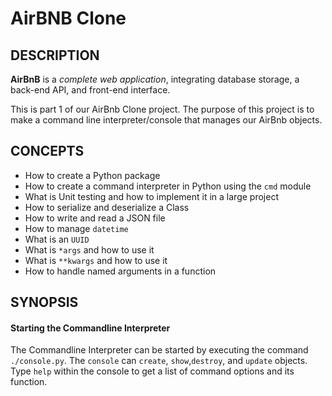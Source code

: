 # AirBNB Clone

## DESCRIPTION

**AirBnB** is a _complete web application_, integrating database storage, a back-end API, and front-end interface.

This is part 1 of our AirBnb Clone project. The purpose of this project is to make a command line interpreter/console that manages our AirBnb objects.

## CONCEPTS

-   How to create a Python package
-   How to create a command interpreter in Python using the `cmd` module
-   What is Unit testing and how to implement it in a large project
-   How to serialize and deserialize a Class
-   How to write and read a JSON file
-   How to manage `datetime`
-   What is an `UUID`
-   What is `*args` and how to use it
-   What is `**kwargs` and how to use it
-   How to handle named arguments in a function

## SYNOPSIS

#### Starting the Commandline Interpreter

The Commandline Interpreter can be started by executing the command `./console.py`. The `console` can `create`, `show`,`destroy`, and `update` objects.
Type `help` within the console to get a list of command options and its function.
